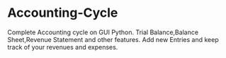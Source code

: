 # Accounting-Cycle
Complete Accounting cycle on GUI Python. Trial Balance,Balance Sheet,Revenue Statement and other features. Add new Entries and keep track of your revenues and expenses.
